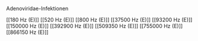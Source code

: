 Adenoviridae-Infektionen

[[180 Hz (E)]]
[[520 Hz (E)]]
[[800 Hz (E)]]
[[37500 Hz (E)]]
[[93200 Hz (E)]]
[[150000 Hz (E)]]
[[392900 Hz (E)]]
[[509350 Hz (E)]]
[[755000 Hz (E)]]
[[866150 Hz (E)]]